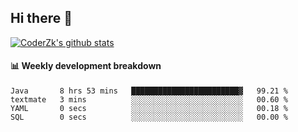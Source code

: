 ## Hi there 👋

[![CoderZk's github stats](https://github-readme-stats.vercel.app/api?username=zhoukuo123&show_icons=true&count_private=true)](https://github.com/anuraghazra/github-readme-stats)

#### :bar_chart: Weekly development breakdown

<!--START_SECTION:waka-->

```text
Java       8 hrs 53 mins   ████████████████████████▓   99.21 %
textmate   3 mins          ░░░░░░░░░░░░░░░░░░░░░░░░░   00.60 %
YAML       0 secs          ░░░░░░░░░░░░░░░░░░░░░░░░░   00.18 %
SQL        0 secs          ░░░░░░░░░░░░░░░░░░░░░░░░░   00.00 %
```

<!--END_SECTION:waka-->
